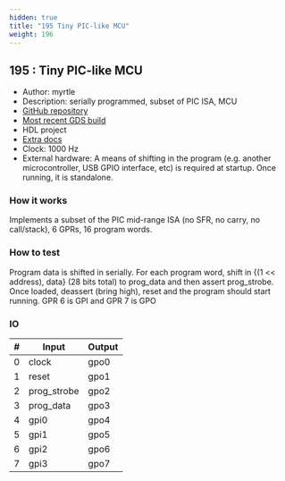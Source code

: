 ```yaml
---
hidden: true
title: "195 Tiny PIC-like MCU"
weight: 196
---
```


## 195 : Tiny PIC-like MCU

* Author: myrtle
* Description: serially programmed, subset of PIC ISA, MCU
* [GitHub repository](https://github.com/gatecat/tt02-pic)
* [Most recent GDS build](https://github.com/gatecat/tt02-pic/actions/runs/3595019454)
* HDL project
* [Extra docs]()
* Clock: 1000 Hz
* External hardware: A means of shifting in the program (e.g. another microcontroller, USB GPIO interface, etc) is required at startup. Once running, it is standalone.



### How it works

Implements a subset of the PIC mid-range ISA (no SFR, no carry, no call/stack), 6 GPRs, 16 program words.

### How to test

Program data is shifted in serially. For each program word, shift in {(1 << address), data} (28 bits total) to prog_data and then assert prog_strobe. Once loaded, deassert (bring high), reset and the program should start running. GPR 6 is GPI and GPR 7 is GPO

### IO

| # | Input        | Output       |
|---|--------------|--------------|
| 0 | clock  | gpo0 |
| 1 | reset  | gpo1 |
| 2 | prog_strobe  | gpo2 |
| 3 | prog_data  | gpo3 |
| 4 | gpi0  | gpo4 |
| 5 | gpi1  | gpo5 |
| 6 | gpi2  | gpo6 |
| 7 | gpi3  | gpo7 |
